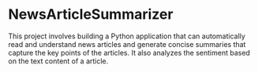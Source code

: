 # NewsArticleSummarizer
This project involves building a Python application that can automatically read and understand news articles and generate concise summaries that capture the key points of the articles. It also analyzes the sentiment based on the text content of a article. 
